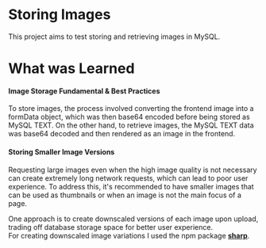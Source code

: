 # Storing Images

This project aims to test storing and retrieving images in MySQL.

# What was Learned

#### Image Storage Fundamental & Best Practices

To store images, the process involved converting the frontend image into a formData object, which was then base64 encoded before being stored as MySQL TEXT. On the other hand, to retrieve images, the MySQL TEXT data was base64 decoded and then rendered as an image in the frontend.

#### Storing Smaller Image Versions

Requesting large images even when the high image quality is not necessary can create extremely long network requests, which can lead to poor user experience. To address this, it's recommended to have smaller images that can be used as thumbnails or when an image is not the main focus of a page.

One approach is to create downscaled versions of each image upon upload, trading off database storage space for better user experience. <br/> For creating downscaled image variations I used the npm package **[sharp](https://www.npmjs.com/package/sharp)**.
